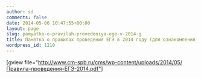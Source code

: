 ```yaml
---
author: sd
comments: false
date: 2014-05-06 10:47:55+00:00
layout: page
slug: pamyatka-o-pravilah-provedeniya-ege-v-2014-g
title: Памятка о правилах проведения ЕГЭ в 2014 году (для ознакомления участников ЕГЭ/законных представителей)
wordpress_id: 1210
---
```


[gview file="http://www.cm-spb.ru/cms/wp-content/uploads/2014/05/Правила-проведения-ЕГЭ-2014.pdf"]
